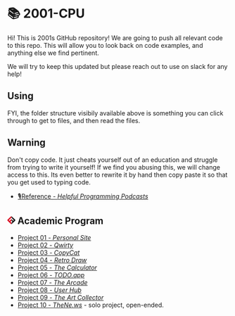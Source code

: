 # 📚 2001-CPU

Hi! This is 2001s GitHub repository! We are going to push all relevant code to this repo. This will allow you to look back on code examples, and anything else we find pertinent.

We will try to keep this updated but please reach out to use on slack for any help!

## Using

FYI, the folder structure visibily available above is something you can click through to get to files, and then read the files.

## Warning

Don't copy code. It just cheats yourself out of an education and struggle from trying to write it yourself! If we find you abusing this, we will change access to this. Its even better to rewrite it by hand then copy paste it so that you get used to typing code.

- [🎙️Reference - *Helpful Programming Podcasts*](reference/podcast-list.md)

## ![FSA](/logo.png) Academic Program
- [Project 01 - *Personal Site*](project_01)
- [Project 02 - *Qwirty*](project_02)
- [Project 03 - *CopyCat*](project_03)
- [Project 04 - *Retro Draw*](project_04)
- [Project 05 - *The Calculator*](project_05)
- [Project 06 - *TODO.app*](project_06)
- [Project 07 - *The Arcade*](project_07)
- [Project 08 - *User Hub*](project_08)
- [Project 09 - *The Art Collector*](project_09)
- [Project 10 - *TheNe.ws*](project_10) - solo project, open-ended.
<!-- - [Project 11 - *Stranger's Things*](project_11) - Like project 09 but using different methods (POST, PUT, DELETE) and JWT at the end -->
